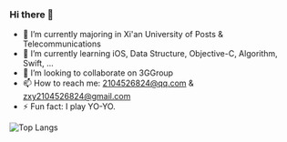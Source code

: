 ### Hi there 👋

<!--
**Jaxon7Cheung/Jaxon7Cheung** is a ✨ _special_ ✨ repository because its `README.md` (this file) appears on your GitHub profile.

- 🔭 I’m currently majoring in Xi'an University of Posts & Telecommunications ...
- 🌱 I’m currently learning iOS, Data Structure, Objective-C, Algorithm, Swift...
- 👯 I’m looking to collaborate on ...
- 🤔 I’m looking for help with ...
- 💬 Ask me about ...
- 📫 How to reach me: 2104526824@qq.com & zxy15009136494@gmail.com
- 😄 Pronouns: ...
- ⚡ Fun fact: I play YO-YO.
Here are some ideas to get you started:

-->

- 🔭 I’m currently majoring in Xi'an University of Posts & Telecommunications
- 🌱 I’m currently learning iOS, Data Structure, Objective-C, Algorithm, Swift, ...
- 👯 I’m looking to collaborate on 3GGroup
- 📫 How to reach me: 2104526824@qq.com & zxy2104526824@gmail.com
- ⚡ Fun fact: I play YO-YO.

![Top Langs](https://github-readme-stats.vercel.app/api/top-langs/?username=Jaxon7Cheung&layout=compact&theme=tokyonight)


